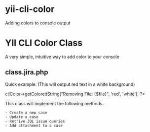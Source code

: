 yii-cli-color
=============

Adding colors to console output



# YII CLI Color Class
A very simple, intuitive way to add color to your console

## class.jira.php

Quick example: (This will output red text in a white background)
<?php
echo Yii::app()->cliColor->getColoredString("Removing File: {$file}", 'red', 'white');
?>



This class will implement the following methods.
	
	- Create a new case
	- Update a case
	- Retrive JQL issue queries
    - Add attachment to a case

